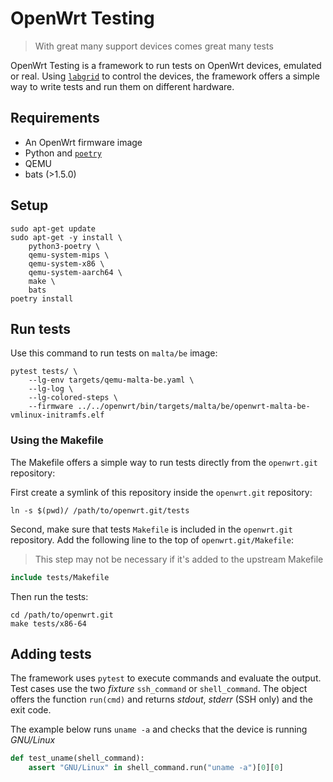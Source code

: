 # OpenWrt Testing

> With great many support devices comes great many tests

OpenWrt Testing is a framework to run tests on OpenWrt devices, emulated or
real. Using [`labgrid`](https://labgrid.readthedocs.io/en/latest/) to control
the devices, the framework offers a simple way to write tests and run them on
different hardware.

## Requirements

- An OpenWrt firmware image
- Python and [`poetry`](https://python-poetry.org/)
- QEMU
- bats (>1.5.0)

## Setup

```shell
sudo apt-get update
sudo apt-get -y install \
    python3-poetry \
    qemu-system-mips \
    qemu-system-x86 \
    qemu-system-aarch64 \
    make \
    bats
poetry install
```

## Run tests

Use this command to run tests on `malta/be` image:

```shell
pytest tests/ \
    --lg-env targets/qemu-malta-be.yaml \
    --lg-log \
    --lg-colored-steps \
    --firmware ../../openwrt/bin/targets/malta/be/openwrt-malta-be-vmlinux-initramfs.elf
```

### Using the Makefile

The Makefile offers a simple way to run tests directly from the `openwrt.git` repository:

First create a symlink of this repository inside the `openwrt.git` repository:

```shell
ln -s $(pwd)/ /path/to/openwrt.git/tests
```

Second, make sure that tests `Makefile` is included in the `openwrt.git`
repository. Add the following line to the top of `openwrt.git/Makefile`:

> This step may not be necessary if it's added to the upstream Makefile

```makefile
include tests/Makefile
```

Then run the tests:

```shell
cd /path/to/openwrt.git
make tests/x86-64
```

## Adding tests

The framework uses `pytest` to execute commands and evaluate the output. Test
cases use the two _fixture_ `ssh_command` or `shell_command`. The object offers
the function `run(cmd)` and returns _stdout_, _stderr_ (SSH only) and the exit
code.

The example below runs `uname -a` and checks that the device is running
_GNU/Linux_

```python
def test_uname(shell_command):
    assert "GNU/Linux" in shell_command.run("uname -a")[0][0]
```
